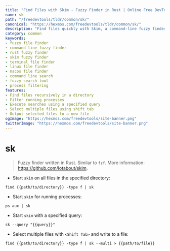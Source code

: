 ```yaml
---
title: "Find Files with Skim - Fuzzy Finder in Rust | Online Free DevTools by Hexmos"
name: sk
path: "/freedevtools/tldr/common/sk/"
canonical: "https://hexmos.com/freedevtools/tldr/common/sk/"
description: "Find files quickly with Skim, a command-line fuzzy finder written in Rust. Locate files, filter processes, and select multiple items efficiently. Free online tool, no registration required."
category: common
keywords:
- fuzzy file finder
- command line fuzzy finder
- rust fuzzy finder
- skim fuzzy finder
- terminal file finder
- linux file finder
- macos file finder
- command line search
- fuzzy search tool
- process filtering
features:
- Find files recursively in a directory
- Filter running processes
- Execute searches using a specified query
- Select multiple files using shift tab
- Output selected files to a new file
ogImage: "https://hexmos.com/freedevtools/site-banner.png"
twitterImage: "https://hexmos.com/freedevtools/site-banner.png"
---
```


# sk

> Fuzzy finder written in Rust.
> Similar to `fzf`.
> More information: <https://github.com/lotabout/skim>.

- Start `skim` on all files in the specified directory:

`find {{path/to/directory}} -type f | sk`

- Start `skim` for running processes:

`ps aux | sk`

- Start `skim` with a specified query:

`sk --query "{{query}}"`

- Select multiple files with `<Shift Tab>` and write to a file:

`find {{path/to/directory}} -type f | sk --multi > {{path/to/file}}`
